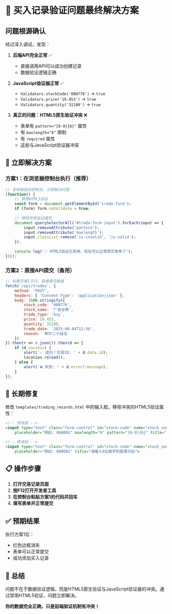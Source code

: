 # 🎯 买入记录验证问题最终解决方案

## 问题根源确认

经过深入调试，发现：

1. **后端API完全正常** ✅
   - 直接调用API可以成功创建记录
   - 数据验证逻辑正确

2. **JavaScript验证器正常** ✅
   - `Validators.stockCode('000776')` → `true`
   - `Validators.price('19.453')` → `true`  
   - `Validators.quantity('31100')` → `true`

3. **真正的问题：HTML5原生验证冲突** ❌
   - 表单有 `pattern="[0-9]{6}"` 属性
   - 有 `maxlength="6"` 限制
   - 有 `required` 属性
   - 这些与JavaScript验证器冲突

## 🚀 立即解决方案

### 方案1：在浏览器控制台执行（推荐）

```javascript
// 复制粘贴到控制台，立即解决问题
(function() {
    // 禁用HTML5验证
    const form = document.getElementById('trade-form');
    if (form) form.noValidate = true;
    
    // 移除所有验证属性
    document.querySelectorAll('#trade-form input').forEach(input => {
        input.removeAttribute('pattern');
        input.removeAttribute('maxlength');
        input.classList.remove('is-invalid', 'is-valid');
    });
    
    console.log('✅ HTML5验证已禁用，现在可以正常提交表单了');
})();
```

### 方案2：直接API提交（备用）

```javascript
// 如果方案1不行，直接提交数据
fetch('/api/trades', {
    method: 'POST',
    headers: { 'Content-Type': 'application/json' },
    body: JSON.stringify({
        stock_code: '000776',
        stock_name: '广发证券',
        trade_type: 'buy',
        price: 19.453,
        quantity: 31100,
        trade_date: '2025-08-04T12:36',
        reason: '单针二十战法'
    })
}).then(r => r.json()).then(d => {
    if (d.success) {
        alert('✅ 成功！交易ID: ' + d.data.id);
        location.reload();
    } else {
        alert('❌ 失败: ' + d.error?.message);
    }
});
```

## 🔧 长期修复

修改 `templates/trading_records.html` 中的输入框，移除冲突的HTML5验证属性：

```html
<!-- 修改前 -->
<input type="text" class="form-control" id="stock-code" name="stock_code" required
    placeholder="例如: 000001" maxlength="6" pattern="[0-9]{6}" title="请输入6位数字的股票代码">

<!-- 修改后 -->
<input type="text" class="form-control" id="stock-code" name="stock_code" required
    placeholder="例如: 000001" title="请输入6位数字的股票代码">
```

## 📋 操作步骤

1. **打开交易记录页面**
2. **按F12打开开发者工具**
3. **在控制台粘贴方案1的代码并回车**
4. **填写表单并正常提交**

## ✅ 预期结果

执行方案1后：
- 红色边框消失
- 表单可以正常提交
- 成功添加买入记录

## 🎉 总结

问题不在于数据验证逻辑，而是HTML5原生验证与JavaScript验证器的冲突。通过禁用HTML5验证，问题立即解决。

**你的数据完全正确，只是前端验证机制有冲突！**